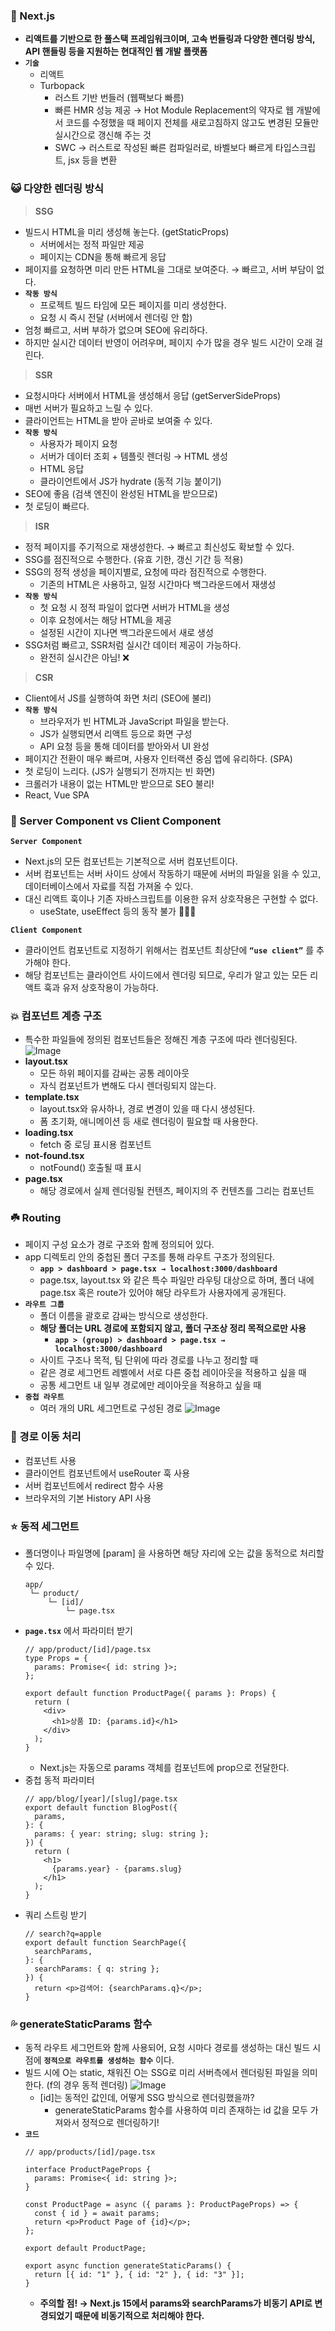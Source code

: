 ### 👻 Next.js

- **리액트를 기반으로 한 풀스택 프레임워크이며, 고속 번들링과 다양한 렌더링 방식, API 핸들링 등을 지원하는 현대적인 웹 개발 플랫폼**
- **`기술`**
  - 리액트
  - Turbopack
    - 러스트 기반 번들러 (웹팩보다 빠름)
    - 빠른 HMR 성능 제공 → Hot Module Replacement의 약자로 웹 개발에서 코드를 수정했을 때 페이지 전체를 새로고침하지 않고도 변경된 모듈만 실시간으로 갱신해 주는 것
    - SWC → 러스트로 작성된 빠른 컴파일러로, 바벨보다 빠르게 타입스크립트, jsx 등을 변환

### 😺 다양한 렌더링 방식

> **SSG**

- 빌드시 HTML을 미리 생성해 놓는다. (getStaticProps)
  - 서버에서는 정적 파일만 제공
  - 페이지는 CDN을 통해 빠르게 응답
- 페이지를 요청하면 미리 만든 HTML을 그대로 보여준다. → 빠르고, 서버 부담이 없다.
- **`작동 방식`**
  - 프로젝트 빌드 타임에 모든 페이지를 미리 생성한다.
  - 요청 시 즉시 전달 (서버에서 렌더링 안 함)
- 엄청 빠르고, 서버 부하가 없으며 SEO에 유리하다.
- 하지만 실시간 데이터 반영이 어려우며, 페이지 수가 많을 경우 빌드 시간이 오래 걸린다.

> **SSR**

- 요청시마다 서버에서 HTML을 생성해서 응답 (getServerSideProps)
- 매번 서버가 필요하고 느릴 수 있다.
- 클라이언트는 HTML을 받아 곧바로 보여줄 수 있다.
- **`작동 방식`**
  - 사용자가 페이지 요청
  - 서버가 데이터 조회 + 템플릿 렌더링 → HTML 생성
  - HTML 응답
  - 클라이언트에서 JS가 hydrate (동적 기능 붙이기)
- SEO에 좋음 (검색 엔진이 완성된 HTML을 받으므로)
- 첫 로딩이 빠르다.

> **ISR**

- 정적 페이지를 주기적으로 재생성한다. → 빠르고 최신성도 확보할 수 있다.
- SSG를 점진적으로 수행한다. (유효 기한, 갱신 기간 등 적용)
- SSG의 정적 생성을 페이지별로, 요청에 따라 점진적으로 수행한다.
  - 기존의 HTML은 사용하고, 일정 시간마다 백그라운드에서 재생성
- **`작동 방식`**
  - 첫 요청 시 정적 파일이 없다면 서버가 HTML을 생성
  - 이후 요청에서는 해당 HTML을 제공
  - 설정된 시간이 지나면 백그라운드에서 새로 생성
- SSG처럼 빠르고, SSR처럼 실시간 데이터 제공이 가능하다.
  - 완전히 실시간은 아님! ❌

> **CSR**

- Client에서 JS를 실행하여 화면 처리 (SEO에 불리)
- **`작동 방식`**
  - 브라우저가 빈 HTML과 JavaScript 파일을 받는다.
  - JS가 실행되면서 리액트 등으로 화면 구성
  - API 요청 등을 통해 데이터를 받아와서 UI 완성
- 페이지간 전환이 매우 빠르며, 사용자 인터랙션 중심 앱에 유리하다. (SPA)
- 첫 로딩이 느리다. (JS가 실행되기 전까지는 빈 화면)
- 크롤러가 내용이 없는 HTML만 받으므로 SEO 불리!
- React, Vue SPA

### 🦦 Server Component vs Client Component

**`Server Component`**

- Next.js의 모든 컴포넌트는 기본적으로 서버 컴포넌트이다.
- 서버 컴포넌트는 서버 사이드 상에서 작동하기 때문에 서버의 파일을 읽을 수 있고, 데이터베이스에서 자료를 직접 가져올 수 있다.
- 대신 리액트 훅이나 기존 자바스크립트를 이용한 유저 상호작용은 구현할 수 없다.
  - useState, useEffect 등의 동작 불가 🙅🏻‍♀️

**`Client Component`**

- 클라이언트 컴포넌트로 지정하기 위해서는 컴포넌트 최상단에 **`“use client”`** 를 추가해야 한다.
- 해당 컴포넌트는 클라이언트 사이드에서 렌더링 되므로, 우리가 알고 있는 모든 리액트 훅과 유저 상호작용이 가능하다.

### 💥 컴포넌트 계층 구조

- 특수한 파일들에 정의된 컴포넌트들은 정해진 계층 구조에 따라 렌더링된다.
  ![Image](https://github.com/user-attachments/assets/2cf36aa4-1f8c-41a4-9503-2018a766d5d5)
- **layout.tsx**
  - 모든 하위 페이지를 감싸는 공통 레이아웃
  - 자식 컴포넌트가 변해도 다시 렌더링되지 않는다.
- **template.tsx**
  - layout.tsx와 유사하나, 경로 변경이 있을 때 다시 생성된다.
  - 폼 초기화, 애니메이션 등 새로 렌더링이 필요할 때 사용한다.
- **loading.tsx**
  - fetch 중 로딩 표시용 컴포넌트
- **not-found.tsx**
  - notFound() 호출될 때 표시
- **page.tsx**
  - 해당 경로에서 실제 렌더링될 컨텐츠, 페이지의 주 컨텐츠를 그리는 컴포넌트

### ☘️ Routing

- 페이지 구성 요소가 경로 구조와 함께 정의되어 있다.
- app 디렉토리 안의 중첩된 폴더 구조를 통해 라우트 구조가 정의된다.
  - **`app > dashboard > page.tsx → localhost:3000/dashboard`**
  - page.tsx, layout.tsx 와 같은 특수 파일만 라우팅 대상으로 하며, 폴더 내에 page.tsx 혹은 route가 있어야 해당 라우트가 사용자에게 공개된다.
- **`라우트 그룹`**
  - 폴더 이름을 괄호로 감싸는 방식으로 생성한다.
  - **해당 폴더는 URL 경로에 포함되지 않고, 폴더 구조상 정리 목적으로만 사용**
    - **`app > (group) > dashboard > page.tsx → localhost:3000/dashboard`**
  - 사이트 구조나 목적, 팀 단위에 따라 경로를 나누고 정리할 때
  - 같은 경로 세그먼트 레벨에서 서로 다른 중첩 레이아웃을 적용하고 싶을 때
  - 공통 세그먼트 내 일부 경로에만 레이아웃을 적용하고 싶을 때
- **`중첩 라우트`**
  - 여러 개의 URL 세그먼트로 구성된 경로
    ![Image](https://github.com/user-attachments/assets/b861bbf9-bb0c-4be9-89f6-8cc3150ced5c)

### 🦉 경로 이동 처리

- <Link> 컴포넌트 사용
- 클라이언트 컴포넌트에서 useRouter 훅 사용
- 서버 컴포넌트에서 redirect 함수 사용
- 브라우저의 기본 History API 사용

### ⭐️ 동적 세그먼트

- 폴더명이나 파일명에 [param] 을 사용하면 해당 자리에 오는 값을 동적으로 처리할 수 있다.
  ```tsx
  app/
   └─ product/
       └─ [id]/
           └─ page.tsx
  ```
- **`page.tsx`** 에서 파라미터 받기
  ```tsx
  // app/product/[id]/page.tsx
  type Props = {
    params: Promise<{ id: string }>;
  };

  export default function ProductPage({ params }: Props) {
    return (
      <div>
        <h1>상품 ID: {params.id}</h1>
      </div>
    );
  }
  ```
  - Next.js는 자동으로 params 객체를 컴포넌트에 prop으로 전달한다.
- 중첩 동적 파라미터
  ```tsx
  // app/blog/[year]/[slug]/page.tsx
  export default function BlogPost({
    params,
  }: {
    params: { year: string; slug: string };
  }) {
    return (
      <h1>
        {params.year} - {params.slug}
      </h1>
    );
  }
  ```
- 쿼리 스트링 받기
  ```tsx
  // search?q=apple
  export default function SearchPage({
    searchParams,
  }: {
    searchParams: { q: string };
  }) {
    return <p>검색어: {searchParams.q}</p>;
  }
  ```

### 💦 generateStaticParams 함수

- 동적 라우트 세그먼트와 함께 사용되어, 요청 시마다 경로를 생성하는 대신 빌드 시점에 **`정적으로 라우트를 생성하는 함수`** 이다.
- 빌드 시에 O는 static, 채워진 O는 SSG로 미리 서버측에서 렌더링된 파일을 의미한다. (f의 경우 동적 렌더링)
  ![Image](https://github.com/user-attachments/assets/bb02a471-301a-47c8-bc23-d66a11b73051)
  - [id]는 동적인 값인데, 어떻게 SSG 방식으로 렌더링했을까?
    - generateStaticParams 함수를 사용하여 미리 존재하는 id 값을 모두 가져와서 정적으로 렌더링하기!
- **`코드`**
  ```tsx
  // app/products/[id]/page.tsx

  interface ProductPageProps {
    params: Promise<{ id: string }>;
  }

  const ProductPage = async ({ params }: ProductPageProps) => {
    const { id } = await params;
    return <p>Product Page of {id}</p>;
  };

  export default ProductPage;

  export async function generateStaticParams() {
    return [{ id: "1" }, { id: "2" }, { id: "3" }];
  }
  ```
  - **주의할 점! → Next.js 15에서 params와 searchParams가 비동기 API로 변경되었기 때문에 비동기적으로 처리해야 한다.**
